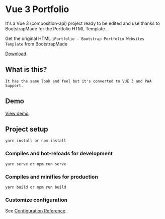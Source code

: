 # Vue 3 Portfolio
It's a Vue 3 (composition-api) project ready to be edited and use thanks to BootstrapMade for the Portfolio HTML Template.

Get the original HTML `iPortfolio - Bootstrap Portfolio Websites Template` from BootstrapMade 

[Download](https://bootstrapmade.com/iportfolio-bootstrap-portfolio-websites-template/).

## What is this?
```
It has the same look and feel but it's converted to VUE 3 and PWA Support.
```

## Demo
[View demo](https://vcodes-portfolio.surge.sh).

## Project setup
```
yarn install or npm install
```

### Compiles and hot-reloads for development
```
yarn serve or npm run serve
```

### Compiles and minifies for production
```
yarn build or npm run build
```

### Customize configuration
See [Configuration Reference](https://cli.vuejs.org/config/).
